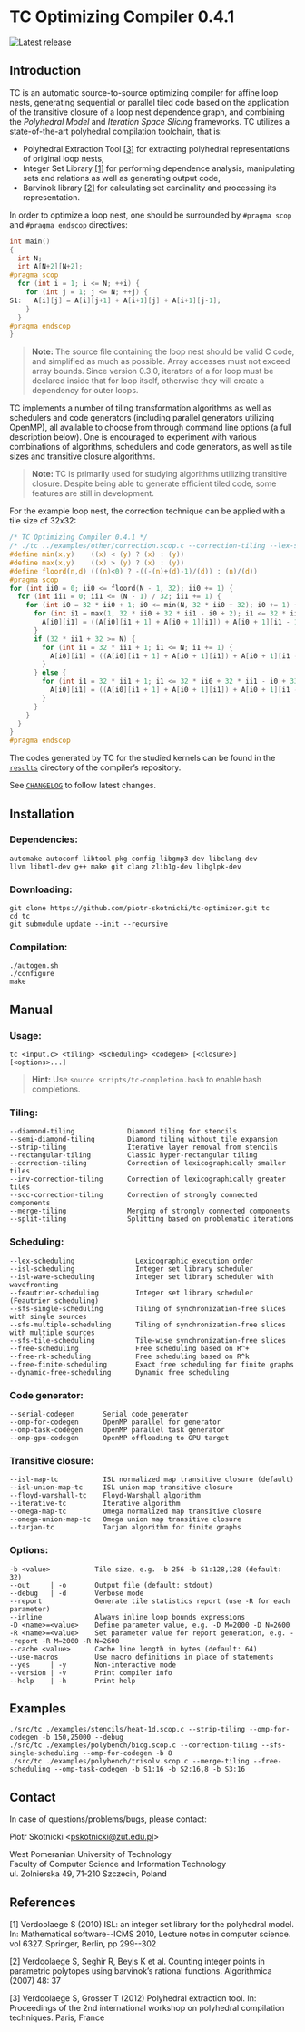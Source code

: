 TC Optimizing Compiler 0.4.1
============================

[![Latest release](https://img.shields.io/github/v/release/piotr-skotnicki/tc-optimizer)](https://github.com/piotr-skotnicki/tc-optimizer/releases/latest)

Introduction
------------

TC is an automatic source-to-source optimizing compiler for affine loop nests, generating sequential or parallel tiled code based on the application of the transitive closure of a loop nest dependence graph, and combining the *Polyhedral Model* and *Iteration Space Slicing* frameworks. TC utilizes a state-of-the-art polyhedral compilation toolchain, that is:

- Polyhedral Extraction Tool [\[3\]](#references) for extracting polyhedral representations of original loop nests,
- Integer Set Library [\[1\]](#references) for performing dependence analysis, manipulating sets and relations as well as generating output code, 
- Barvinok library [\[2\]](#references) for calculating set cardinality and processing its representation.

In order to optimize a loop nest, one should be surrounded by `#pragma scop` and `#pragma endscop` directives:

```c
int main()
{
  int N;
  int A[N+2][N+2];
#pragma scop
  for (int i = 1; i <= N; ++i) {
    for (int j = 1; j <= N; ++j) {
S1:   A[i][j] = A[i][j+1] + A[i+1][j] + A[i+1][j-1];
    }
  }
#pragma endscop
}
```

> **Note:** The source file containing the loop nest should be valid C code, and simplified as much as possible. Array accesses must not exceed array bounds. Since version 0.3.0, iterators of a for loop must be declared inside that for loop itself, otherwise they will create a dependency for outer loops.

TC implements a number of tiling transformation algorithms as well as schedulers and code generators (including parallel generators utilizing OpenMP), all available to choose from through command line options (a full description below). One is encouraged to experiment with various combinations of algorithms, schedulers and code generators, as well as tile sizes and transitive closure algorithms.

> **Note:** TC is primarily used for studying algorithms utilizing transitive closure. Despite being able to generate efficient tiled code, some features are still in development.

For the example loop nest, the correction technique can be applied with a tile size of 32x32:

```c
/* TC Optimizing Compiler 0.4.1 */
/* ./tc ../examples/other/correction.scop.c --correction-tiling --lex-scheduling --serial-codegen -b 32 */
#define min(x,y)    ((x) < (y) ? (x) : (y))
#define max(x,y)    ((x) > (y) ? (x) : (y))
#define floord(n,d) (((n)<0) ? -((-(n)+(d)-1)/(d)) : (n)/(d))
#pragma scop
for (int ii0 = 0; ii0 <= floord(N - 1, 32); ii0 += 1) {
  for (int ii1 = 0; ii1 <= (N - 1) / 32; ii1 += 1) {
    for (int i0 = 32 * ii0 + 1; i0 <= min(N, 32 * ii0 + 32); i0 += 1) {
      for (int i1 = max(1, 32 * ii0 + 32 * ii1 - i0 + 2); i1 <= 32 * ii1; i1 += 1) {
        A[i0][i1] = ((A[i0][i1 + 1] + A[i0 + 1][i1]) + A[i0 + 1][i1 - 1]);
      }
      if (32 * ii1 + 32 >= N) {
        for (int i1 = 32 * ii1 + 1; i1 <= N; i1 += 1) {
          A[i0][i1] = ((A[i0][i1 + 1] + A[i0 + 1][i1]) + A[i0 + 1][i1 - 1]);
        }
      } else {
        for (int i1 = 32 * ii1 + 1; i1 <= 32 * ii0 + 32 * ii1 - i0 + 33; i1 += 1) {
          A[i0][i1] = ((A[i0][i1 + 1] + A[i0 + 1][i1]) + A[i0 + 1][i1 - 1]);
        }
      }
    }
  }
}
#pragma endscop
```

The codes generated by TC for the studied kernels can be found in the [`results`](results) directory of the compiler’s repository.

See [`CHANGELOG`](CHANGELOG) to follow latest changes.

Installation
------------

### Dependencies:

```
automake autoconf libtool pkg-config libgmp3-dev libclang-dev
llvm libntl-dev g++ make git clang zlib1g-dev libglpk-dev
```

### Downloading:

```
git clone https://github.com/piotr-skotnicki/tc-optimizer.git tc
cd tc
git submodule update --init --recursive
```

### Compilation:

```
./autogen.sh
./configure
make
```

Manual
------

### Usage:

```
tc <input.c> <tiling> <scheduling> <codegen> [<closure>] [<options>...]
```

> **Hint:** Use `source scripts/tc-completion.bash` to enable bash completions.

### Tiling:

```
--diamond-tiling             Diamond tiling for stencils
--semi-diamond-tiling        Diamond tiling without tile expansion
--strip-tiling               Iterative layer removal from stencils
--rectangular-tiling         Classic hyper-rectangular tiling
--correction-tiling          Correction of lexicographically smaller tiles
--inv-correction-tiling      Correction of lexicographically greater tiles
--scc-correction-tiling      Correction of strongly connected components
--merge-tiling               Merging of strongly connected components
--split-tiling               Splitting based on problematic iterations
```

### Scheduling:

```
--lex-scheduling               Lexicographic execution order
--isl-scheduling               Integer set library scheduler
--isl-wave-scheduling          Integer set library scheduler with wavefronting
--feautrier-scheduling         Integer set library scheduler (Feautrier scheduling)
--sfs-single-scheduling        Tiling of synchronization-free slices with single sources
--sfs-multiple-scheduling      Tiling of synchronization-free slices with multiple sources
--sfs-tile-scheduling          Tile-wise synchronization-free slices
--free-scheduling              Free scheduling based on R^+
--free-rk-scheduling           Free scheduling based on R^k
--free-finite-scheduling       Exact free scheduling for finite graphs
--dynamic-free-scheduling      Dynamic free scheduling
```

### Code generator:

```
--serial-codegen       Serial code generator
--omp-for-codegen      OpenMP parallel for generator
--omp-task-codegen     OpenMP parallel task generator
--omp-gpu-codegen      OpenMP offloading to GPU target
```

### Transitive closure:

```
--isl-map-tc           ISL normalized map transitive closure (default)
--isl-union-map-tc     ISL union map transitive closure
--floyd-warshall-tc    Floyd-Warshall algorithm
--iterative-tc         Iterative algorithm
--omega-map-tc         Omega normalized map transitive closure
--omega-union-map-tc   Omega union map transitive closure
--tarjan-tc            Tarjan algorithm for finite graphs
```

### Options:

```
-b <value>           Tile size, e.g. -b 256 -b S1:128,128 (default: 32)
--out     | -o       Output file (default: stdout)
--debug   | -d       Verbose mode
--report             Generate tile statistics report (use -R for each parameter)
--inline             Always inline loop bounds expressions
-D <name>=<value>    Define parameter value, e.g. -D M=2000 -D N=2600
-R <name>=<value>    Set parameter value for report generation, e.g. --report -R M=2000 -R N=2600
--cache <value>      Cache line length in bytes (default: 64)
--use-macros         Use macro definitions in place of statements
--yes     | -y       Non-interactive mode
--version | -v       Print compiler info
--help    | -h       Print help
```

Examples
--------

```
./src/tc ./examples/stencils/heat-1d.scop.c --strip-tiling --omp-for-codegen -b 150,25000 --debug
./src/tc ./examples/polybench/bicg.scop.c --correction-tiling --sfs-single-scheduling --omp-for-codegen -b 8
./src/tc ./examples/polybench/trisolv.scop.c --merge-tiling --free-scheduling --omp-task-codegen -b S1:16 -b S2:16,8 -b S3:16
```

Contact
-------

In case of questions/problems/bugs, please contact:

Piotr Skotnicki \<<pskotnicki@zut.edu.pl>\>

West Pomeranian University of Technology \
Faculty of Computer Science and Information Technology \
ul. Zolnierska 49, 71-210 Szczecin, Poland

References
----------

[1] Verdoolaege S (2010) ISL: an integer set library for the polyhedral model. In: Mathematical software--ICMS 2010, Lecture notes in computer science. vol 6327. Springer, Berlin, pp 299--302

[2] Verdoolaege S, Seghir R, Beyls K et al. Counting integer points in parametric polytopes using barvinok’s rational functions. Algorithmica (2007) 48: 37

[3] Verdoolaege S, Grosser T (2012) Polyhedral extraction tool. In: Proceedings of the 2nd international workshop on polyhedral compilation techniques. Paris, France
